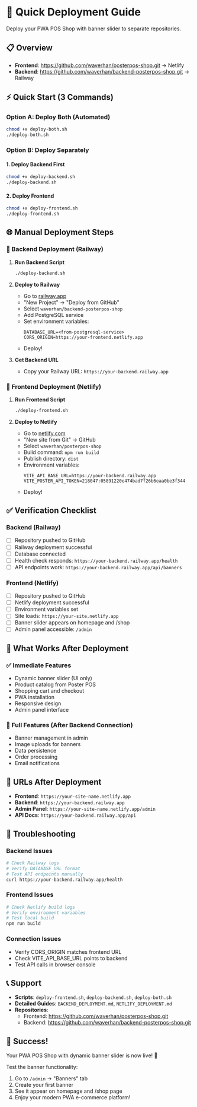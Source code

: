 # 🚀 Quick Deployment Guide

Deploy your PWA POS Shop with banner slider to separate repositories.

## 📋 Overview

- **Frontend**: https://github.com/waverhan/posterpos-shop.git → Netlify
- **Backend**: https://github.com/waverhan/backend-posterpos-shop.git → Railway

## ⚡ Quick Start (3 Commands)

### Option A: Deploy Both (Automated)
```bash
chmod +x deploy-both.sh
./deploy-both.sh
```

### Option B: Deploy Separately

#### 1. Deploy Backend First
```bash
chmod +x deploy-backend.sh
./deploy-backend.sh
```

#### 2. Deploy Frontend
```bash
chmod +x deploy-frontend.sh
./deploy-frontend.sh
```

## 🌐 Manual Deployment Steps

### 🔧 Backend Deployment (Railway)

1. **Run Backend Script**
   ```bash
   ./deploy-backend.sh
   ```

2. **Deploy to Railway**
   - Go to [railway.app](https://railway.app)
   - "New Project" → "Deploy from GitHub"
   - Select `waverhan/backend-posterpos-shop`
   - Add PostgreSQL service
   - Set environment variables:
     ```
     DATABASE_URL=<from-postgresql-service>
     CORS_ORIGIN=https://your-frontend.netlify.app
     ```
   - Deploy!

3. **Get Backend URL**
   - Copy your Railway URL: `https://your-backend.railway.app`

### 📱 Frontend Deployment (Netlify)

1. **Run Frontend Script**
   ```bash
   ./deploy-frontend.sh
   ```

2. **Deploy to Netlify**
   - Go to [netlify.com](https://netlify.com)
   - "New site from Git" → GitHub
   - Select `waverhan/posterpos-shop`
   - Build command: `npm run build`
   - Publish directory: `dist`
   - Environment variables:
     ```
     VITE_API_BASE_URL=https://your-backend.railway.app
     VITE_POSTER_API_TOKEN=218047:05891220e474bad7f26b6eaa0be3f344
     ```
   - Deploy!

## ✅ Verification Checklist

### Backend (Railway)
- [ ] Repository pushed to GitHub
- [ ] Railway deployment successful
- [ ] Database connected
- [ ] Health check responds: `https://your-backend.railway.app/health`
- [ ] API endpoints work: `https://your-backend.railway.app/api/banners`

### Frontend (Netlify)
- [ ] Repository pushed to GitHub
- [ ] Netlify deployment successful
- [ ] Environment variables set
- [ ] Site loads: `https://your-site.netlify.app`
- [ ] Banner slider appears on homepage and /shop
- [ ] Admin panel accessible: `/admin`

## 🎯 What Works After Deployment

### ✅ Immediate Features
- Dynamic banner slider (UI only)
- Product catalog from Poster POS
- Shopping cart and checkout
- PWA installation
- Responsive design
- Admin panel interface

### 🔧 Full Features (After Backend Connection)
- Banner management in admin
- Image uploads for banners
- Data persistence
- Order processing
- Email notifications

## 🔗 URLs After Deployment

- **Frontend**: `https://your-site-name.netlify.app`
- **Backend**: `https://your-backend.railway.app`
- **Admin Panel**: `https://your-site-name.netlify.app/admin`
- **API Docs**: `https://your-backend.railway.app/api`

## 🚨 Troubleshooting

### Backend Issues
```bash
# Check Railway logs
# Verify DATABASE_URL format
# Test API endpoints manually
curl https://your-backend.railway.app/health
```

### Frontend Issues
```bash
# Check Netlify build logs
# Verify environment variables
# Test local build
npm run build
```

### Connection Issues
- Verify CORS_ORIGIN matches frontend URL
- Check VITE_API_BASE_URL points to backend
- Test API calls in browser console

## 📞 Support

- **Scripts**: `deploy-frontend.sh`, `deploy-backend.sh`, `deploy-both.sh`
- **Detailed Guides**: `BACKEND_DEPLOYMENT.md`, `NETLIFY_DEPLOYMENT.md`
- **Repositories**: 
  - Frontend: https://github.com/waverhan/posterpos-shop.git
  - Backend: https://github.com/waverhan/backend-posterpos-shop.git

## 🎉 Success!

Your PWA POS Shop with dynamic banner slider is now live! 🚀

Test the banner functionality:
1. Go to `/admin` → "Banners" tab
2. Create your first banner
3. See it appear on homepage and /shop page
4. Enjoy your modern PWA e-commerce platform!
